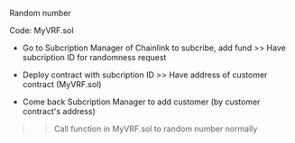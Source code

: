 Random number

Code: MyVRF.sol

- Go to Subcription Manager of Chainlink to subcribe, add fund >> Have subcription ID for randomness request

- Deploy contract with subcription ID >> Have address of customer contract (MyVRF.sol)

- Come back Subcription Manager to add customer (by customer contract's address)

>> Call function in MyVRF.sol to random number normally
